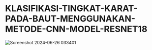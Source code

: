 # KLASIFIKASI-TINGKAT-KARAT-PADA-BAUT-MENGGUNAKAN-METODE-CNN-MODEL-RESNET18
![Screenshot 2024-06-26 033401](https://github.com/user-attachments/assets/75ea8820-99db-48e1-aace-25dbd50b6496)
